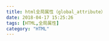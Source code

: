 ```yaml
---
title: html全局属性（global_attribute）
date: 2018-04-17 15:25:26
tags: [HTML,全局属性]
category: "HTML"
---
```

